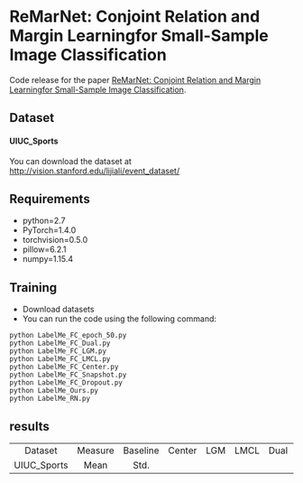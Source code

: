 # ReMarNet: Conjoint Relation and Margin Learningfor Small-Sample Image Classification
Code release for the paper [ReMarNet: Conjoint Relation and Margin Learningfor Small-Sample Image Classification](#).

## Dataset
#### UIUC_Sports
You can download the dataset  at http://vision.stanford.edu/lijiali/event_dataset/


## Requirements
* python=2.7
* PyTorch=1.4.0
* torchvision=0.5.0
* pillow=6.2.1
* numpy=1.15.4

## Training
* Download datasets
* You can run the code using the following command:
```
python LabelMe_FC_epoch_50.py
python LabelMe_FC_Dual.py
python LabelMe_FC_LGM.py
python LabelMe_FC_LMCL.py
python LabelMe_FC_Center.py
python LabelMe_FC_Snapshot.py
python LabelMe_FC_Dropout.py
python LabelMe_Ours.py
python LabelMe_RN.py
```
## results
<table>
    <tr>
        <td colspan="1" align='center'>Dataset</td>
        <td colspan="1" align='center'>Measure</td>
        <td colspan="1" align='center'>Baseline</td>
        <td colspan="1" align='center'>Center</td>
        <td colspan="1" align='center'>LGM</td>
        <td colspan="1" align='center'>LMCL</td>
        <td colspan="1" align='center'>Dual</td>
        <td colspan="1" align='center'>Dropout</td>
        <td colspan="1" align='center'>Snapshot</td>
        <td colspan="1" align='center'>Ours</td>
    </tr>
    <tr>
        <td rowspan="2" align='center'>UIUC_Sports</td>
        <td align='center'>Mean</td>
        <td align='center'>Std.</td>
    </tr>




</table>


